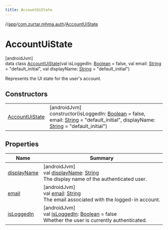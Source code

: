 ```yaml
---
title: AccountUiState
---
```

//[app](../../../index.html)/[com.zurtar.mhma.auth](../index.html)/[AccountUiState](index.html)



# AccountUiState



[androidJvm]\
data class [AccountUiState](index.html)(val isLoggedIn: [Boolean](https://kotlinlang.org/api/core/kotlin-stdlib/kotlin/-boolean/index.html) = false, val email: [String](https://kotlinlang.org/api/core/kotlin-stdlib/kotlin/-string/index.html) = &quot;default_initial&quot;, val displayName: [String](https://kotlinlang.org/api/core/kotlin-stdlib/kotlin/-string/index.html) = &quot;default_initial&quot;)

Represents the UI state for the user's account.



## Constructors


| | |
|---|---|
| [AccountUiState](-account-ui-state.html) | [androidJvm]<br>constructor(isLoggedIn: [Boolean](https://kotlinlang.org/api/core/kotlin-stdlib/kotlin/-boolean/index.html) = false, email: [String](https://kotlinlang.org/api/core/kotlin-stdlib/kotlin/-string/index.html) = &quot;default_initial&quot;, displayName: [String](https://kotlinlang.org/api/core/kotlin-stdlib/kotlin/-string/index.html) = &quot;default_initial&quot;) |


## Properties


| Name | Summary |
|---|---|
| [displayName](display-name.html) | [androidJvm]<br>val [displayName](display-name.html): [String](https://kotlinlang.org/api/core/kotlin-stdlib/kotlin/-string/index.html)<br>The display name of the authenticated user. |
| [email](email.html) | [androidJvm]<br>val [email](email.html): [String](https://kotlinlang.org/api/core/kotlin-stdlib/kotlin/-string/index.html)<br>The email associated with the logged-in account. |
| [isLoggedIn](is-logged-in.html) | [androidJvm]<br>val [isLoggedIn](is-logged-in.html): [Boolean](https://kotlinlang.org/api/core/kotlin-stdlib/kotlin/-boolean/index.html) = false<br>Whether the user is currently authenticated. |
